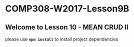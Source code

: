 # COMP308-W2017-Lesson9B

## Welcome to Lesson 10 - MEAN CRUD II

please use **`npm install`** to install project dependencies
